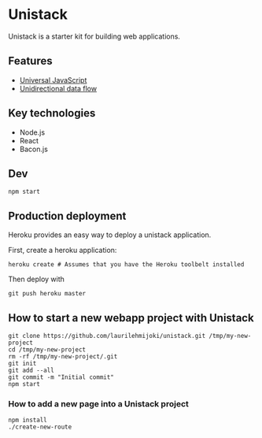 # Unistack

Unistack is a starter kit for building web applications.

## Features

* [Universal JavaScript](https://medium.com/@mjackson/universal-javascript-4761051b7ae9)
* [Unidirectional data flow](https://facebook.github.io/flux/docs/overview.html#structure-and-data-flow)

## Key technologies

* Node.js
* React
* Bacon.js

## Dev

    npm start

## Production deployment
    
Heroku provides an easy way to deploy a unistack application.

First, create a heroku application:
    
    heroku create # Assumes that you have the Heroku toolbelt installed
     
Then deploy with
     
    git push heroku master

## How to start a new webapp project with Unistack

    git clone https://github.com/laurilehmijoki/unistack.git /tmp/my-new-project 
    cd /tmp/my-new-project
    rm -rf /tmp/my-new-project/.git
    git init
    git add --all
    git commit -m "Initial commit" 
    npm start
    
### How to add a new page into a Unistack project
    
    npm install 
    ./create-new-route
    
